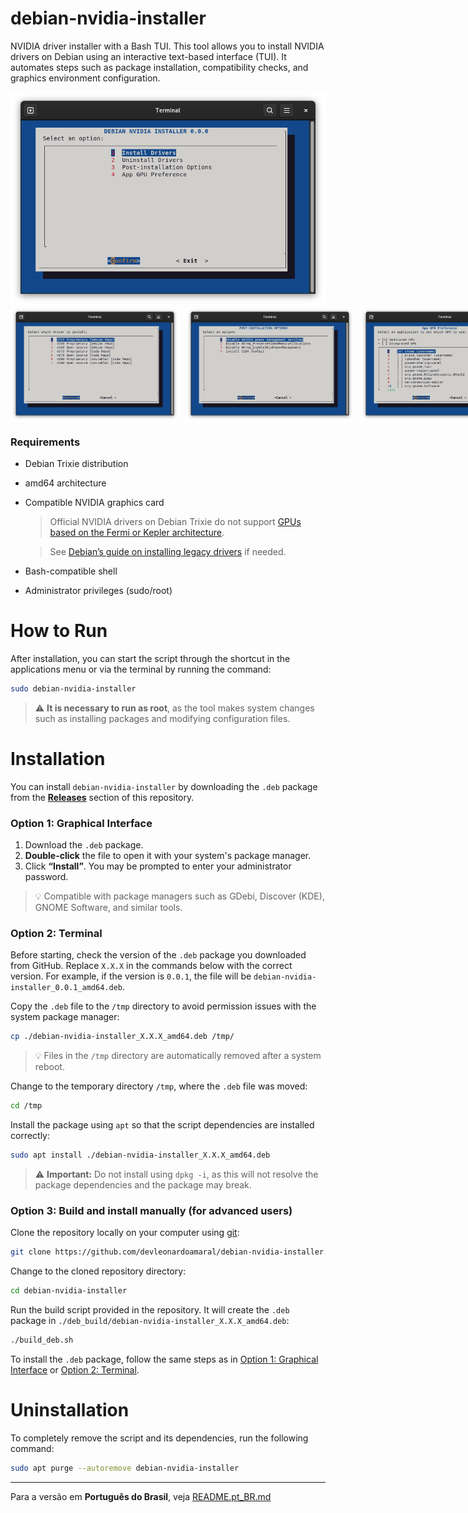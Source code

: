 # debian-nvidia-installer

NVIDIA driver installer with a Bash TUI. This tool allows you to install NVIDIA drivers on Debian using an interactive text-based interface (TUI).
It automates steps such as package installation, compatibility checks, and graphics environment configuration.

<img src="data/screenshots/main-menu.png">

<div style="display:flex; gap:10px;">
  <img src="data/screenshots/drivers-menu.png" width="270" height="183">
  <img src="data/screenshots/post-installation-menu.png" width="270" height="183">
  <img src="data/screenshots/app-gpu-preferences-menu.png" width="270" height="183">
</div>

### Requirements

* Debian Trixie distribution
* amd64 architecture
* Compatible NVIDIA graphics card
  > Official NVIDIA drivers on Debian Trixie do not support [GPUs based on the Fermi or Kepler architecture](https://www.nvidia.com/en-us/drivers/unix/legacy-gpu/).

  > See [Debian’s guide on installing legacy drivers](https://wiki.debian.org/NvidiaGraphicsDrivers#Tesla_Drivers) if needed.
* Bash-compatible shell
* Administrator privileges (sudo/root)

# How to Run

After installation, you can start the script through the shortcut in the applications menu or via the terminal by running the command:

```bash
sudo debian-nvidia-installer
```
> ⚠️ **It is necessary to run as root**, as the tool makes system changes such as installing packages and modifying configuration files.

# Installation

You can install `debian-nvidia-installer` by downloading the `.deb` package from the **[Releases](https://github.com/devleonardoamaral/debian-nvidia-installer/releases)** section of this repository.

### Option 1: Graphical Interface

1. Download the `.deb` package.
2. **Double-click** the file to open it with your system's package manager.
3. Click **“Install”**. You may be prompted to enter your administrator password.

> 💡 Compatible with package managers such as GDebi, Discover (KDE), GNOME Software, and similar tools.

### Option 2: Terminal

Before starting, check the version of the `.deb` package you downloaded from GitHub. Replace `X.X.X` in the commands below with the correct version.
For example, if the version is `0.0.1`, the file will be `debian-nvidia-installer_0.0.1_amd64.deb`.

Copy the `.deb` file to the `/tmp` directory to avoid permission issues with the system package manager:

```bash
cp ./debian-nvidia-installer_X.X.X_amd64.deb /tmp/
```

> 💡 Files in the `/tmp` directory are automatically removed after a system reboot.

Change to the temporary directory `/tmp`, where the `.deb` file was moved:

```bash
cd /tmp
```

Install the package using `apt` so that the script dependencies are installed correctly:

```bash
sudo apt install ./debian-nvidia-installer_X.X.X_amd64.deb
```

> ⚠️ **Important:** Do not install using `dpkg -i`, as this will not resolve the package dependencies and the package may break.

### Option 3: Build and install manually (for advanced users)

Clone the repository locally on your computer using [git](https://packages.debian.org/stable/git):

```bash
git clone https://github.com/devleonardoamaral/debian-nvidia-installer.git
```

Change to the cloned repository directory:

```bash
cd debian-nvidia-installer
```

Run the build script provided in the repository. It will create the `.deb` package in `./deb_build/debian-nvidia-installer_X.X.X_amd64.deb`:

```bash
./build_deb.sh
```

To install the `.deb` package, follow the same steps as in [Option 1: Graphical Interface](#option-1-graphical-interface) or [Option 2: Terminal](#option-2-terminal).

# Uninstallation

To completely remove the script and its dependencies, run the following command:

```bash
sudo apt purge --autoremove debian-nvidia-installer
```

---

Para a versão em **Português do Brasil**, veja [README.pt_BR.md](README.pt_BR.md)
